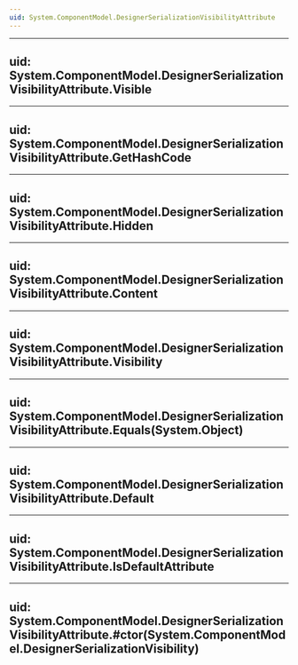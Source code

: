 ```yaml
---
uid: System.ComponentModel.DesignerSerializationVisibilityAttribute
---
```


---
uid: System.ComponentModel.DesignerSerializationVisibilityAttribute.Visible
---

---
uid: System.ComponentModel.DesignerSerializationVisibilityAttribute.GetHashCode
---

---
uid: System.ComponentModel.DesignerSerializationVisibilityAttribute.Hidden
---

---
uid: System.ComponentModel.DesignerSerializationVisibilityAttribute.Content
---

---
uid: System.ComponentModel.DesignerSerializationVisibilityAttribute.Visibility
---

---
uid: System.ComponentModel.DesignerSerializationVisibilityAttribute.Equals(System.Object)
---

---
uid: System.ComponentModel.DesignerSerializationVisibilityAttribute.Default
---

---
uid: System.ComponentModel.DesignerSerializationVisibilityAttribute.IsDefaultAttribute
---

---
uid: System.ComponentModel.DesignerSerializationVisibilityAttribute.#ctor(System.ComponentModel.DesignerSerializationVisibility)
---
